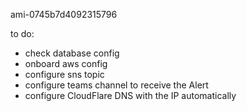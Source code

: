 ami-0745b7d4092315796


to do:
- check database config
- onboard aws config
- configure sns topic
- configure teams channel to receive the Alert
- configure CloudFlare DNS with the IP automatically 
